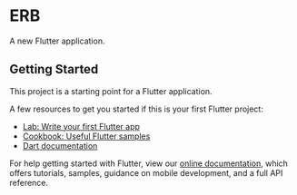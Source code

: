 # ERB

A new Flutter application.

## Getting Started

This project is a starting point for a Flutter application.

A few resources to get you started if this is your first Flutter project:

- [Lab: Write your first Flutter app](https://flutter.dev/docs/get-started/codelab)
- [Cookbook: Useful Flutter samples](https://flutter.dev/docs/cookbook)
- [Dart documentation](https://dart.dev/guides)

For help getting started with Flutter, view our
[online documentation](https://flutter.dev/docs), which offers tutorials,
samples, guidance on mobile development, and a full API reference.
